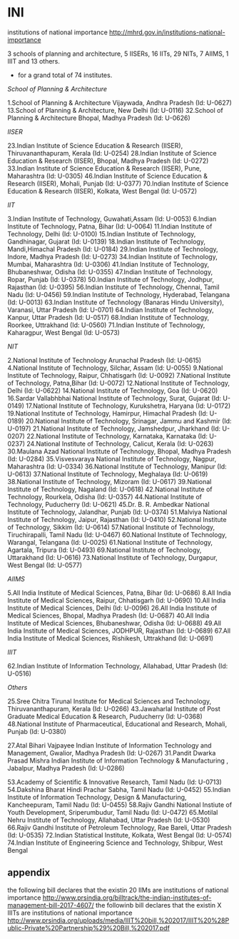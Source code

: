 # INI
institutions of national importance
http://mhrd.gov.in/institutions-national-importance

3 schools of planning and architecture,
5 IISERs,
16 IITs,
29 NITs,
7 AIIMS,
1 IIIT and
13 others.
- for a grand total of 74 institutes.


*School of Planning & Architecture*

1.School of Planning & Architecture Vijaywada, Andhra Pradesh (Id: U-0627)
13.School of Planning & Architecture, New Delhi (Id: U-0116)
32.School of Planning & Architecture Bhopal, Madhya Pradesh (Id: U-0626)


*IISER*

23.Indian Institute of Science Education & Research (IISER), Thiruvananthapuram, Kerala (Id: U-0254)
28.Indian Institute of Science Education & Research (IISER), Bhopal, Madhya Pradesh (Id: U-0272)
33.Indian Institute of Science Education & Research (IISER), Pune, Maharashtra (Id: U-0305)
46.Indian Institute of Science Education & Research (IISER), Mohali, Punjab (Id: U-0377)
70.Indian Institute of Science Education & Research (IISER), Kolkata, West Bengal (Id: U-0572)


*IIT*

3.Indian Institute of Technology, Guwahati,Assam (Id: U-0053)
6.Indian Institute of Technology, Patna, Bihar (Id: U-0064)
11.Indian Institute of Technology, Delhi (Id: U-0100)
15.Indian Institute of Technology, Gandhinagar, Gujarat (Id: U-0139)
18.Indian Institute of Technology, Mandi,Himachal Pradesh (Id: U-0184)
29.Indian Institute of Technology, Indore, Madhya Pradesh (Id: U-0273)
34.Indian Institute of Technology, Mumbai, Maharashtra (Id: U-0306)
41.Indian Institute of Technology, Bhubaneshwar, Odisha (Id: U-0355)
47.Indian Institute of Technology, Ropar, Punjab (Id: U-0378)
50.Indian Institute of Technology, Jodhpur, Rajasthan (Id: U-0395)
56.Indian Institute of Technology, Chennai, Tamil Nadu (Id: U-0456)
59.Indian Institute of Technology, Hyderabad, Telangana (Id: U-0013)
63.Indian Institute of Technology (Banaras Hindu University), Varanasi, Uttar Pradesh (Id: U-0701)
64.Indian Institute of Technology, Kanpur, Uttar Pradesh (Id: U-0517)
68.Indian Institute of Technology, Roorkee, Uttrakhand (Id: U-0560)
71.Indian Institute of Technology, Kaharagpur, West Bengal (Id: U-0573)


*NIT*

2.National Institute of Technology Arunachal Pradesh (Id: U-0615)
4.National Institute of Technology, Silchar, Assam (Id: U-0055)
9.National Institute of Technology, Raipur, Chhatisgarh (Id: U-0092)
7.National Institute of Technology, Patna,Bihar (Id: U-0072)
12.National Institute of Technology, Delhi (Id: U-0622)
14.National Institute of Technology, Goa (Id: U-0620)
16.Sardar Vallabhbhai National Institute of Technology, Surat, Gujarat (Id: U-0149)
17.National Institute of Technology, Kurukshetra, Haryana (Id: U-0172)
19.National Institute of Technology, Hamirpur, Himachal Pradesh (Id: U-0189)
20.National Institute of Technology, Srinagar, Jammu and Kashmir (Id: U-0197)
21.National Institute of Technology, Jamshedpur, Jharkhand (Id: U-0207)
22.National Institute of Technology, Karnataka, Karnataka (Id: U-0237)
24.National Institute of Technology, Calicut, Kerala (Id: U-0263)
30.Maulana Azad National Institute of Technology, Bhopal, Madhya Pradesh (Id: U-0284)
35.Visvesvaraya National Institute of Technology, Nagpur, Maharashtra (Id: U-0334)
36.National Institute of Technology, Manipur (Id: U-0613)
37.National Institute of Technology, Meghalaya (Id: U-0619)
38.National Institute of Technology, Mizoram (Id: U-0617)
39.National Institute of Technology, Nagaland (Id: U-0618)
42.National Institute of Technology, Rourkela, Odisha (Id: U-0357)
44.National Institute of Technology, Puducherry (Id: U-0621)
45.Dr. B. R. Ambedkar National Institute of Technology, Jalandhar, Punjab (Id: U-0374)
51.Malviya National Institute of Technology, Jaipur, Rajasthan (Id: U-0410)
52.National Institute of Technology, Sikkim (Id: U-0614)
57.National Institute of Technology, Tiruchirapalli, Tamil Nadu (Id: U-0467)
60.National Institute of Technology, Warangal, Telangana (Id: U-0025)
61.National Institute of Technology, Agartala, Tripura (Id: U-0493)
69.National Institute of Technology, Uttarakhand (Id: U-0616)
73.National Institute of Technology, Durgapur, West Bengal (Id: U-0577)


*AIIMS*

5.All India Institute of Medical Sciences, Patna, Bihar (Id: U-0686)
8.All India Institute of Medical Sciences, Raipur, Chhatisgarh (Id: U-0690)
10.All India Institute of Medical Sciences, Delhi (Id: U-0096)
26.All India Institute of Medical Sciences, Bhopal, Madhya Pradesh (Id: U-0687)
40.All India Institute of Medical Sciences, Bhubaneshwar, Odisha (Id: U-0688)
49.All India Institute of Medical Sciences, JODHPUR, Rajasthan (Id: U-0689)
67.All India Institute of Medical Sciences, Rishikesh, Uttrakhand (Id: U-0691)


*IIIT*

62.Indian Institute of Information Technology, Allahabad, Uttar Pradesh (Id: U-0516)


*Others*

25.Sree Chitra Tirunal Institute for Medical Sciences and Technology, Thiruvananthapuram, Kerala (Id: U-0266)
43.Jawaharlal Institute of Post Graduate Medical Education & Research, Puducherry (Id: U-0368)
48.National Institute of Pharmaceutical, Educational and Research, Mohali, Punjab (Id: U-0380)

27.Atal Bihari Vajpayee Indian Institute of Information Technology and Management, Gwalior, Madhya Pradesh (Id: U-0267)
31.Pandit Dwarka Prasad Mishra Indian Institute of Information Technology & Manufacturing , Jabalpur, Madhya Pradesh (Id: U-0286)

53.Academy of Scientific & Innovative Research, Tamil Nadu (Id: U-0713)
54.Dakshina Bharat Hindi Prachar Sabha, Tamil Nadu (Id: U-0452)
55.Indian Institute of Information Technology, Design & Manufacturing, Kancheepuram, Tamil Nadu (Id: U-0455)
58.Rajiv Gandhi National Instiute of Youth Development, Sriperumbudur, Tamil Nadu (Id: U-0472)
65.Motilal Nehru Institute of Technology, Allahabad, Uttar Pradesh (Id: U-0530)
66.Rajiv Gandhi Institute of Petroleum Technology, Rae Bareli, Uttar Pradesh (Id: U-0535)
72.Indian Statistical Institute, Kolkata, West Bengal (Id: U-0574)
74.Indian Institute of Engineering Science and Technology, Shibpur, West Bengal

appendix
--------

the following bill declares that the existin 20 IIMs are institutions of national importance
http://www.prsindia.org/billtrack/the-indian-institutes-of-management-bill-2017-4607/
the followinb bill declares that the existin X IIITs are institutions of national importance
http://www.prsindia.org/uploads/media/IIIT%20bill,%202017/IIIT%20%28Public-Private%20Partnership%29%20Bill,%202017.pdf
